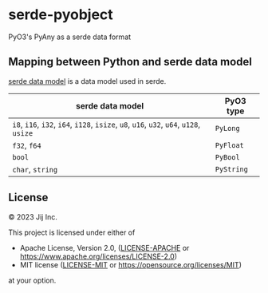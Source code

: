 # serde-pyobject

PyO3's PyAny as a serde data format

## Mapping between Python and serde data model

[serde data model](https://serde.rs/data-model.html) is a data model used in serde.

| serde data model | PyO3 type |
|------------------|-----------|
| `i8`, `i16`, `i32`, `i64`, `i128`, `isize`, `u8`, `u16`, `u32`, `u64`, `u128`, `usize` | `PyLong` |
| `f32`, `f64` | `PyFloat` |
| `bool` | `PyBool` |
| `char`, `string` | `PyString` |

## License

© 2023 Jij Inc.

This project is licensed under either of

- Apache License, Version 2.0, ([LICENSE-APACHE](LICENSE-APACHE) or <https://www.apache.org/licenses/LICENSE-2.0>)
- MIT license ([LICENSE-MIT](LICENSE-MIT) or <https://opensource.org/licenses/MIT>)

at your option.
